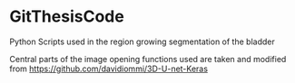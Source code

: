 # GitThesisCode
Python Scripts used in the region growing segmentation of the bladder

Central parts of the image opening functions used are taken and modified from
https://github.com/davidiommi/3D-U-net-Keras
